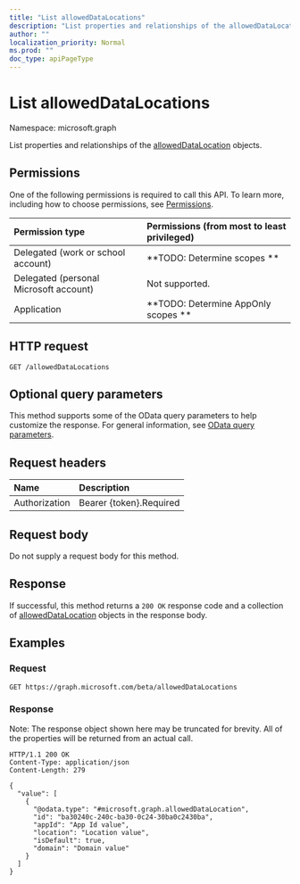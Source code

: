 ```yaml
---
title: "List allowedDataLocations"
description: "List properties and relationships of the allowedDataLocation objects."
author: ""
localization_priority: Normal
ms.prod: ""
doc_type: apiPageType
---
```


# List allowedDataLocations

Namespace: microsoft.graph

List properties and relationships of the [allowedDataLocation](../resources/alloweddatalocation.md) objects.

## Permissions
One of the following permissions is required to call this API. To learn more, including how to choose permissions, see [Permissions](/concepts/permissions-reference.md).

|Permission type|Permissions (from most to least privileged)|
|:---|:---|
|Delegated (work or school account)|**TODO: Determine scopes **|
|Delegated (personal Microsoft account)|Not supported.|
|Application|**TODO: Determine AppOnly scopes **|

## HTTP request
<!-- {
  "blockType": "ignored"
}
-->
``` http
GET /allowedDataLocations
```

## Optional query parameters
This method supports some of the OData query parameters to help customize the response. For general information, see [OData query parameters](/graph/query-parameters).

## Request headers
|Name|Description|
|:---|:---|
|Authorization|Bearer {token}.Required|

## Request body
Do not supply a request body for this method.

## Response
If successful, this method returns a `200 OK` response code and a collection of [allowedDataLocation](../resources/alloweddatalocation.md) objects in the response body.

## Examples

### Request
<!-- {
  "blockType": "request",
  "name": "get_alloweddatalocation"
}
-->
``` http
GET https://graph.microsoft.com/beta/allowedDataLocations
```

### Response
Note: The response object shown here may be truncated for brevity. All of the properties will be returned from an actual call.
<!-- {
  "blockType": "response",
  "truncated": true,
  "@odata.type": "collection(microsoft.graph.alloweddatalocation)"
}
-->
``` http
HTTP/1.1 200 OK
Content-Type: application/json
Content-Length: 279

{
  "value": [
    {
      "@odata.type": "#microsoft.graph.allowedDataLocation",
      "id": "ba30240c-240c-ba30-0c24-30ba0c2430ba",
      "appId": "App Id value",
      "location": "Location value",
      "isDefault": true,
      "domain": "Domain value"
    }
  ]
}
```

